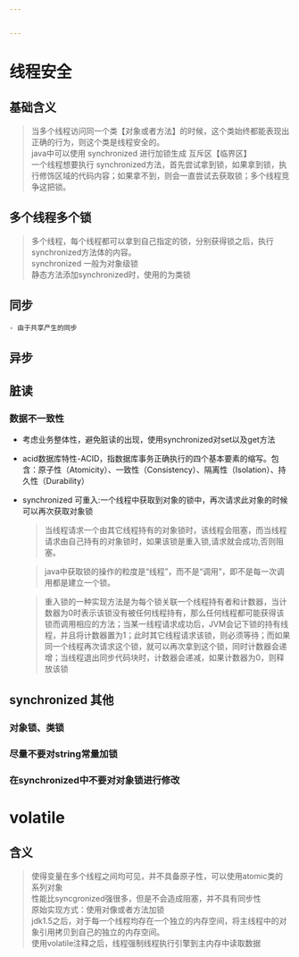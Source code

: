 ```yaml
---


---
```


<h1 id="线程安全">线程安全</h1>
<h2 id="基础含义">基础含义</h2>
<blockquote>
<p>当多个线程访问同一个类【对象或者方法】的时候，这个类始终都能表现出正确的行为，则这个类是线程安全的。<br>
java中可以使用  synchronized 进行加锁生成 互斥区【临界区】<br>
一个线程想要执行 synchronized方法，首先尝试拿到锁，如果拿到锁，执行修饰区域的代码内容；如果拿不到，则会一直尝试去获取锁；多个线程竞争这把锁。</p>
</blockquote>
<h2 id="多个线程多个锁">多个线程多个锁</h2>
<blockquote>
<p>多个线程，每个线程都可以拿到自己指定的锁，分别获得锁之后，执行synchronized方法体的内容。<br>
synchronized 一般为对象级锁<br>
静态方法添加synchronized时，使用的为类锁</p>
</blockquote>
<h2 id="同步">同步</h2>
<pre><code>- 由于共享产生的同步
</code></pre>
<h2 id="异步">异步</h2>
<h2 id="脏读">脏读</h2>
<h3 id="数据不一致性">数据不一致性</h3>
<ul>
<li>
<p>考虑业务整体性，避免脏读的出现，使用synchronized对set以及get方法</p>
</li>
<li>
<p>acid数据库特性-ACID，指数据库事务正确执行的四个基本要素的缩写。包含：原子性（Atomicity）、一致性（Consistency）、隔离性（Isolation）、持久性（Durability）</p>
</li>
<li>
<p>synchronized 可重入:一个线程中获取到对象的锁中，再次请求此对象的时候可以再次获取对象锁</p>
<blockquote>
<p>当线程请求一个由其它线程持有的对象锁时，该线程会阻塞，而当线程请求由自己持有的对象锁时，如果该锁是重入锁,请求就会成功,否则阻塞。</p>
</blockquote>
<blockquote>
<p>java中获取锁的操作的粒度是“线程”，而不是“调用”，即不是每一次调用都是建立一个锁。</p>
</blockquote>
<blockquote>
<p>重入锁的一种实现方法是为每个锁关联一个线程持有者和计数器，当计数器为0时表示该锁没有被任何线程持有，那么任何线程都可能获得该锁而调用相应的方法；当某一线程请求成功后，JVM会记下锁的持有线程，并且将计数器置为1；此时其它线程请求该锁，则必须等待；而如果同一个线程再次请求这个锁，就可以再次拿到这个锁，同时计数器会递增；当线程退出同步代码块时，计数器会递减，如果计数器为0，则释放该锁</p>
</blockquote>
</li>
</ul>
<h2 id="synchronized-其他">synchronized 其他</h2>
<h3 id="对象锁、类锁">对象锁、类锁</h3>
<h3 id="尽量不要对string常量加锁">尽量不要对string常量加锁</h3>
<h3 id="在synchronized中不要对对象锁进行修改">在synchronized中不要对对象锁进行修改</h3>
<h1 id="volatile">volatile</h1>
<h2 id="含义">含义</h2>
<blockquote>
<p>使得变量在多个线程之间均可见，并不具备原子性，可以使用atomic类的系列对象<br>
性能比syncgronized强很多，但是不会造成阻塞，并不具有同步性<br>
原始实现方式：使用对像或者方法加锁<br>
jdk1.5之后，对于每一个线程均存在一个独立的内存空间，将主线程中的对象引用拷贝到自己的独立的内存空间。<br>
使用volatile注释之后，线程强制线程执行引擎到主内存中读取数据</p>
</blockquote>

